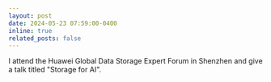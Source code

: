 ```yaml
---
layout: post
date: 2024-05-23 07:59:00-0400
inline: true
related_posts: false
---
```

I attend the Huawei Global Data Storage Expert Forum in Shenzhen and give a talk titled
"Storage for AI".
